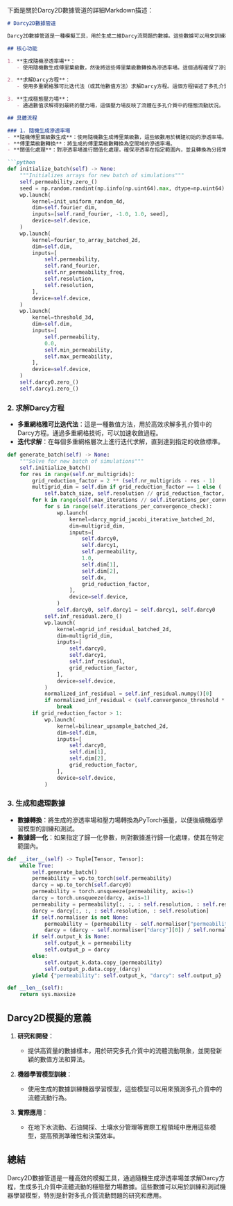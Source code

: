 下面是關於Darcy2D數據管道的詳細Markdown描述：

```markdown
# Darcy2D數據管道

Darcy2D數據管道是一種模擬工具，用於生成二維Darcy流問題的數據。這些數據可以用來訓練和測試數據驅動模型，例如機器學習模型或神經算子（如PINN或FNO）。

## 核心功能

1. **生成隨機滲透率場**：
   - 使用隨機數生成傅里葉級數，然後將這些傅里葉級數轉換為滲透率場。這個過程確保了滲透率場的多樣性，使其可以代表不同的多孔介質結構。

2. **求解Darcy方程**：
   - 使用多重網格雅可比迭代法（或其他數值方法）求解Darcy方程。這個方程描述了多孔介質中流體的流動行為，通過求解這個方程可以得到流體在穩態條件下的壓力場分布。

3. **生成穩態壓力場**：
   - 通過數值求解得到最終的壓力場，這個壓力場反映了流體在多孔介質中的穩態流動狀況。

## 具體流程

### 1. 隨機生成滲透率場
- **隨機傅里葉級數生成**：使用隨機數生成傅里葉級數，這些級數用於構建初始的滲透率場。
- **傅里葉級數轉換**：將生成的傅里葉級數轉換為空間域的滲透率場。
- **閾值化處理**：對滲透率場進行閾值化處理，確保滲透率在指定範圍內，並且轉換為分段常數函數。

```python
def initialize_batch(self) -> None:
    """Initializes arrays for new batch of simulations"""
    self.permeability.zero_()
    seed = np.random.randint(np.iinfo(np.uint64).max, dtype=np.uint64)
    wp.launch(
        kernel=init_uniform_random_4d,
        dim=self.fourier_dim,
        inputs=[self.rand_fourier, -1.0, 1.0, seed],
        device=self.device,
    )
    wp.launch(
        kernel=fourier_to_array_batched_2d,
        dim=self.dim,
        inputs=[
            self.permeability,
            self.rand_fourier,
            self.nr_permeability_freq,
            self.resolution,
            self.resolution,
        ],
        device=self.device,
    )
    wp.launch(
        kernel=threshold_3d,
        dim=self.dim,
        inputs=[
            self.permeability,
            0.0,
            self.min_permeability,
            self.max_permeability,
        ],
        device=self.device,
    )
    self.darcy0.zero_()
    self.darcy1.zero_()
```

### 2. 求解Darcy方程
- **多重網格雅可比迭代法**：這是一種數值方法，用於高效求解多孔介質中的Darcy方程。通過多重網格技術，可以加速收斂過程。
- **迭代求解**：在每個多重網格層次上進行迭代求解，直到達到指定的收斂標準。

```python
def generate_batch(self) -> None:
    """Solve for new batch of simulations"""
    self.initialize_batch()
    for res in range(self.nr_multigrids):
        grid_reduction_factor = 2 ** (self.nr_multigrids - res - 1)
        multigrid_dim = self.dim if grid_reduction_factor == 1 else (
            self.batch_size, self.resolution // grid_reduction_factor, self.resolution // grid_reduction_factor)
        for k in range(self.max_iterations // self.iterations_per_convergence_check):
            for s in range(self.iterations_per_convergence_check):
                wp.launch(
                    kernel=darcy_mgrid_jacobi_iterative_batched_2d,
                    dim=multigrid_dim,
                    inputs=[
                        self.darcy0,
                        self.darcy1,
                        self.permeability,
                        1.0,
                        self.dim[1],
                        self.dim[2],
                        self.dx,
                        grid_reduction_factor,
                    ],
                    device=self.device,
                )
                self.darcy0, self.darcy1 = self.darcy1, self.darcy0
            self.inf_residual.zero_()
            wp.launch(
                kernel=mgrid_inf_residual_batched_2d,
                dim=multigrid_dim,
                inputs=[
                    self.darcy0,
                    self.darcy1,
                    self.inf_residual,
                    grid_reduction_factor,
                ],
                device=self.device,
            )
            normalized_inf_residual = self.inf_residual.numpy()[0]
            if normalized_inf_residual < (self.convergence_threshold * grid_reduction_factor):
                break
        if grid_reduction_factor > 1:
            wp.launch(
                kernel=bilinear_upsample_batched_2d,
                dim=self.dim,
                inputs=[
                    self.darcy0,
                    self.dim[1],
                    self.dim[2],
                    grid_reduction_factor,
                ],
                device=self.device,
            )
```

### 3. 生成和處理數據
- **數據轉換**：將生成的滲透率場和壓力場轉換為PyTorch張量，以便後續機器學習模型的訓練和測試。
- **數據歸一化**：如果指定了歸一化參數，則對數據進行歸一化處理，使其在特定範圍內。

```python
def __iter__(self) -> Tuple[Tensor, Tensor]:
    while True:
        self.generate_batch()
        permeability = wp.to_torch(self.permeability)
        darcy = wp.to_torch(self.darcy0)
        permeability = torch.unsqueeze(permeability, axis=1)
        darcy = torch.unsqueeze(darcy, axis=1)
        permeability = permeability[:, :, : self.resolution, : self.resolution]
        darcy = darcy[:, :, : self.resolution, : self.resolution]
        if self.normaliser is not None:
            permeability = (permeability - self.normaliser["permeability"][0]) / self.normaliser["permeability"][1]
            darcy = (darcy - self.normaliser["darcy"][0]) / self.normaliser["darcy"][1]
        if self.output_k is None:
            self.output_k = permeability
            self.output_p = darcy
        else:
            self.output_k.data.copy_(permeability)
            self.output_p.data.copy_(darcy)
        yield {"permeability": self.output_k, "darcy": self.output_p}

def __len__(self):
    return sys.maxsize
```

## Darcy2D模擬的意義

1. **研究和開發**：
   - 提供高質量的數據樣本，用於研究多孔介質中的流體流動現象，並開發新穎的數值方法和算法。

2. **機器學習模型訓練**：
   - 使用生成的數據訓練機器學習模型，這些模型可以用來預測多孔介質中的流體流動行為。

3. **實際應用**：
   - 在地下水流動、石油開採、土壤水分管理等實際工程領域中應用這些模型，提高預測準確性和決策效率。

## 總結

Darcy2D數據管道是一種高效的模擬工具，通過隨機生成滲透率場並求解Darcy方程，生成多孔介質中流體流動的穩態壓力場數據。這些數據可以用於訓練和測試機器學習模型，特別是針對多孔介質流動問題的研究和應用。
```
